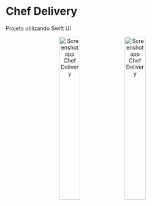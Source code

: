 # Chef Delivery
Projeto utilizando Swift UI
<p align="center">
<img width="33%" src="https://github.com/giseletoledo/chefdelivery/blob/main/ChefDelivery_iPhone%2014%20Pro.gif" alt="Screenshot app Chef Delivery">

<img width="33%" src="https://github.com/giseletoledo/chefdelivery/blob/main/ChefDelivery_iPhone%2014%20Pro_carrinho.gif" alt="Screenshot app Chef Delivery">
</p>
